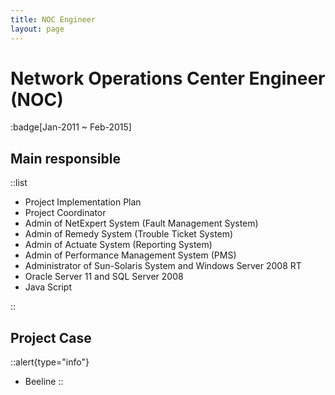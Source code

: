```yaml
---
title: NOC Engineer
layout: page
---
```

# Network Operations Center Engineer (NOC)
:badge[Jan-2011 ~ Feb-2015]

## Main responsible

::list
-	Project Implementation Plan
-	Project Coordinator 
-	Admin of NetExpert System (Fault Management System)
-	Admin of Remedy System (Trouble Ticket System)
-	Admin of Actuate System (Reporting System)
-	Admin of Performance Management System (PMS)
-	Administrator of Sun-Solaris System and Windows Server 2008 RT
-	Oracle Server 11 and SQL Server 2008
-	Java Script

::

## Project Case

::alert{type="info"}
- Beeline
::